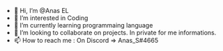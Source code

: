 - 👋 Hi, I’m @Anas EL
- 👀 I’m interested in Coding  
- 🌱 I’m currently learning programmaing language 
- 💞️ I’m looking to collaborate on projects. In private for me informations.
- 📫 How to reach me : On Discord => Anas_S#4665

<!---
AnasEL7/AnasEL7 is a ✨ special ✨ repository because its `README.md` (this file) appears on your GitHub profile.
You can click the Preview link to take a look at your changes.
--->
